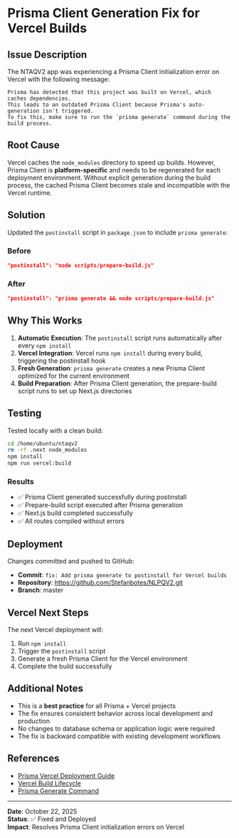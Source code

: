 # Prisma Client Generation Fix for Vercel Builds

## Issue Description

The NTAQV2 app was experiencing a Prisma Client initialization error on Vercel with the following message:

```
Prisma has detected that this project was built on Vercel, which caches dependencies. 
This leads to an outdated Prisma Client because Prisma's auto-generation isn't triggered. 
To fix this, make sure to run the `prisma generate` command during the build process.
```

## Root Cause

Vercel caches the `node_modules` directory to speed up builds. However, Prisma Client is **platform-specific** and needs to be regenerated for each deployment environment. Without explicit generation during the build process, the cached Prisma Client becomes stale and incompatible with the Vercel runtime.

## Solution

Updated the `postinstall` script in `package.json` to include `prisma generate`:

### Before
```json
"postinstall": "node scripts/prepare-build.js"
```

### After
```json
"postinstall": "prisma generate && node scripts/prepare-build.js"
```

## Why This Works

1. **Automatic Execution**: The `postinstall` script runs automatically after every `npm install`
2. **Vercel Integration**: Vercel runs `npm install` during every build, triggering the postinstall hook
3. **Fresh Generation**: `prisma generate` creates a new Prisma Client optimized for the current environment
4. **Build Preparation**: After Prisma Client generation, the prepare-build script runs to set up Next.js directories

## Testing

Tested locally with a clean build:

```bash
cd /home/ubuntu/ntaqv2
rm -rf .next node_modules
npm install
npm run vercel:build
```

### Results
- ✅ Prisma Client generated successfully during postinstall
- ✅ Prepare-build script executed after Prisma generation
- ✅ Next.js build completed successfully
- ✅ All routes compiled without errors

## Deployment

Changes committed and pushed to GitHub:
- **Commit**: `fix: Add prisma generate to postinstall for Vercel builds`
- **Repository**: https://github.com/Stefanbotes/NLPQV2.git
- **Branch**: master

## Vercel Next Steps

The next Vercel deployment will:
1. Run `npm install`
2. Trigger the `postinstall` script
3. Generate a fresh Prisma Client for the Vercel environment
4. Complete the build successfully

## Additional Notes

- This is a **best practice** for all Prisma + Vercel projects
- The fix ensures consistent behavior across local development and production
- No changes to database schema or application logic were required
- The fix is backward compatible with existing development workflows

## References

- [Prisma Vercel Deployment Guide](https://www.prisma.io/docs/guides/deployment/deployment-guides/deploying-to-vercel)
- [Vercel Build Lifecycle](https://vercel.com/docs/build-step)
- [Prisma Generate Command](https://www.prisma.io/docs/reference/api-reference/command-reference#generate)

---

**Date**: October 22, 2025  
**Status**: ✅ Fixed and Deployed  
**Impact**: Resolves Prisma Client initialization errors on Vercel
